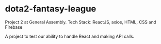 # dota2-fantasy-league

Project 2 at General Assembly.
Tech Stack: ReactJS, axios, HTML, CSS and Firebase

A project to test our ability to handle React and making API calls.
